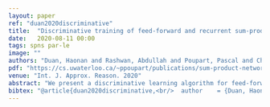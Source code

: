 ```yaml
---
layout: paper
ref: "duan2020discriminative"
title:  "Discriminative training of feed-forward and recurrent sum-product networks by extended Baum-Welch"
date:   2020-08-11 00:00
tags: spns par-le
image: ""
authors: "Duan, Haonan and Rashwan, Abdullah and Poupart, Pascal and Chen, Zhitang"
pdf: "https://cs.uwaterloo.ca/~ppoupart/publications/sum-product-networks/discriminative_recurrent_SPNs.pdf"
venue: "Int. J. Approx. Reason. 2020"
abstract: "We present a discriminative learning algorithm for feed-forward Sum-Product Networks (SPNs) [42] and recurrent SPNs [31] based on the Extended Baum-Welch (EBW) algorithm [4]. We formulate the conditional data likelihood in the SPN framework as a rational function, and we use EBW to monotonically maximize it. We derive the algorithm for SPNs and RSPNs with both discrete and continuous variables. The experiments show that this algorithm performs better than both generative Expectation-Maximization, and discriminative gradient descent on a wide variety of applications. We also demonstrate the robustness of the algorithm in the case of missing features by comparing its performance to Support Vector Machines and Neural Networks."
bibtex: "@article{duan2020discriminative,<br/>  author    = {Duan, Haonan and Rashwan, Abdullah and Poupart, Pascal and Chen, Zhitang},<br/>  title     = {Discriminative training of feed-forward and recurrent sum-product<br/>               networks by extended Baum-Welch},<br/>  journal   = {Int. J. Approx. Reason.},<br/>  volume    = {124},<br/>  pages     = {66--81},<br/>  year      = {2020}<br/>}"
---
```

